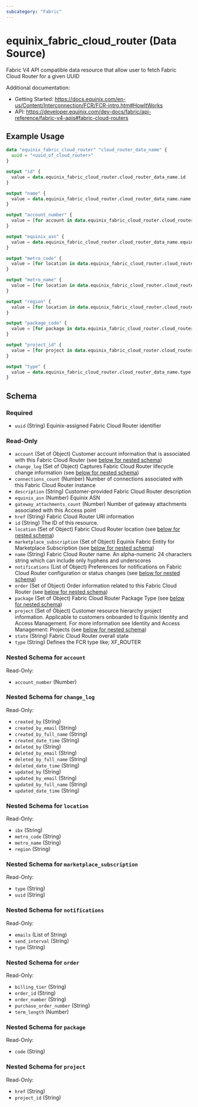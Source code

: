 ```yaml
---
subcategory: "Fabric"
---
```


# equinix_fabric_cloud_router (Data Source)

Fabric V4 API compatible data resource that allow user to fetch Fabric Cloud Router for a given UUID

Additional documentation:
* Getting Started: https://docs.equinix.com/en-us/Content/Interconnection/FCR/FCR-intro.htm#HowItWorks
* API: https://developer.equinix.com/dev-docs/fabric/api-reference/fabric-v4-apis#fabric-cloud-routers

## Example Usage

```terraform
data "equinix_fabric_cloud_router" "cloud_router_data_name" {
  uuid = "<uuid_of_cloud_router>"
}

output "id" {
  value = data.equinix_fabric_cloud_router.cloud_router_data_name.id
}

output "name" {
  value = data.equinix_fabric_cloud_router.cloud_router_data_name.name
}

output "account_number" {
  value = [for account in data.equinix_fabric_cloud_router.cloud_router_data_name.account: account.account_number]
}

output "equinix_asn" {
  value = data.equinix_fabric_cloud_router.cloud_router_data_name.equinix_asn
}

output "metro_code" {
  value = [for location in data.equinix_fabric_cloud_router.cloud_router_data_name.location: location.metro_code]
}

output "metro_name" {
  value = [for location in data.equinix_fabric_cloud_router.cloud_router_data_name.location: location.metro_name]
}

output "region" {
  value = [for location in data.equinix_fabric_cloud_router.cloud_router_data_name.location: location.region]
}

output "package_code" {
  value = [for package in data.equinix_fabric_cloud_router.cloud_router_data_name.package: package.code]
}

output "project_id" {
  value = [for project in data.equinix_fabric_cloud_router.cloud_router_data_name.project: project.project_id]
}

output "type" {
  value = data.equinix_fabric_cloud_router.cloud_router_data_name.type
}
```

<!-- schema generated by tfplugindocs -->
## Schema

### Required

- `uuid` (String) Equinix-assigned Fabric Cloud Router identifier

### Read-Only

- `account` (Set of Object) Customer account information that is associated with this Fabric Cloud Router (see [below for nested schema](#nestedatt--account))
- `change_log` (Set of Object) Captures Fabric Cloud Router lifecycle change information (see [below for nested schema](#nestedatt--change_log))
- `connections_count` (Number) Number of connections associated with this Fabric Cloud Router instance
- `description` (String) Customer-provided Fabric Cloud Router description
- `equinix_asn` (Number) Equinix ASN
- `gateway_attachments_count` (Number) Number of gateway attachments associated with this Access point
- `href` (String) Fabric Cloud Router URI information
- `id` (String) The ID of this resource.
- `location` (Set of Object) Fabric Cloud Router location (see [below for nested schema](#nestedatt--location))
- `marketplace_subscription` (Set of Object) Equinix Fabric Entity for Marketplace Subscription (see [below for nested schema](#nestedatt--marketplace_subscription))
- `name` (String) Fabric Cloud Router name. An alpha-numeric 24 characters string which can include only hyphens and underscores
- `notifications` (List of Object) Preferences for notifications on Fabric Cloud Router configuration or status changes (see [below for nested schema](#nestedatt--notifications))
- `order` (Set of Object) Order information related to this Fabric Cloud Router (see [below for nested schema](#nestedatt--order))
- `package` (Set of Object) Fabric Cloud Router Package Type (see [below for nested schema](#nestedatt--package))
- `project` (Set of Object) Customer resource hierarchy project information. Applicable to customers onboarded to Equinix Identity and Access Management. For more information see Identity and Access Management: Projects (see [below for nested schema](#nestedatt--project))
- `state` (String) Fabric Cloud Router overall state
- `type` (String) Defines the FCR type like; XF_ROUTER

<a id="nestedatt--account"></a>
### Nested Schema for `account`

Read-Only:

- `account_number` (Number)


<a id="nestedatt--change_log"></a>
### Nested Schema for `change_log`

Read-Only:

- `created_by` (String)
- `created_by_email` (String)
- `created_by_full_name` (String)
- `created_date_time` (String)
- `deleted_by` (String)
- `deleted_by_email` (String)
- `deleted_by_full_name` (String)
- `deleted_date_time` (String)
- `updated_by` (String)
- `updated_by_email` (String)
- `updated_by_full_name` (String)
- `updated_date_time` (String)


<a id="nestedatt--location"></a>
### Nested Schema for `location`

Read-Only:

- `ibx` (String)
- `metro_code` (String)
- `metro_name` (String)
- `region` (String)


<a id="nestedatt--marketplace_subscription"></a>
### Nested Schema for `marketplace_subscription`

Read-Only:

- `type` (String)
- `uuid` (String)


<a id="nestedatt--notifications"></a>
### Nested Schema for `notifications`

Read-Only:

- `emails` (List of String)
- `send_interval` (String)
- `type` (String)


<a id="nestedatt--order"></a>
### Nested Schema for `order`

Read-Only:

- `billing_tier` (String)
- `order_id` (String)
- `order_number` (String)
- `purchase_order_number` (String)
- `term_length` (Number)


<a id="nestedatt--package"></a>
### Nested Schema for `package`

Read-Only:

- `code` (String)


<a id="nestedatt--project"></a>
### Nested Schema for `project`

Read-Only:

- `href` (String)
- `project_id` (String)
